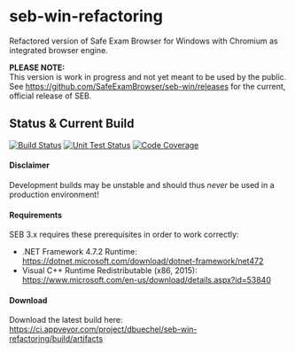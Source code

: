 # seb-win-refactoring
Refactored version of Safe Exam Browser for Windows with Chromium as integrated browser engine.

**PLEASE NOTE:**\
This version is work in progress and not yet meant to be used by the public. See https://github.com/SafeExamBrowser/seb-win/releases for the current, official release of SEB.

## Status & Current Build
[![Build Status](https://ci.appveyor.com/api/projects/status/f1iknxq4qmtjjkj3?svg=true)](https://ci.appveyor.com/project/dbuechel/seb-win-refactoring)
[![Unit Test Status](https://img.shields.io/appveyor/tests/dbuechel/seb-win-refactoring.svg)](https://ci.appveyor.com/project/dbuechel/seb-win-refactoring/build/tests)
[![Code Coverage](https://codecov.io/gh/SafeExamBrowser/seb-win-refactoring/branch/master/graph/badge.svg)](https://codecov.io/gh/SafeExamBrowser/seb-win-refactoring)

#### Disclaimer
Development builds may be unstable and should thus _never_ be used in a production environment!

#### Requirements
SEB 3.x requires these prerequisites in order to work correctly:
* .NET Framework 4.7.2 Runtime: https://dotnet.microsoft.com/download/dotnet-framework/net472
* Visual C++ Runtime Redistributable (x86, 2015): https://www.microsoft.com/en-us/download/details.aspx?id=53840

#### Download
Download the latest build here: https://ci.appveyor.com/project/dbuechel/seb-win-refactoring/build/artifacts
